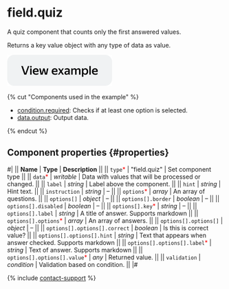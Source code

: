 # field.quiz

A quiz component that counts only the first answered values.

Returns a key value object with any type of data as value.

[![image](../_images/buttons/view-example.svg)](https://ya.cc/t/e9sFCd3B43vpEm)

{% cut "Components used in the example" %}

- [condition.required](condition.required.md): Checks if at least one option is selected.
- [data.output](../operations/work-with-data.md): Output data.

{% endcut %}

## Component properties {#properties}

#|
|| **Name** | **Type** | **Description** ||
|| `type`<span style="color: red">\*</span> | "field.quiz" | Set component type ||
|| `data`<span style="color: red">\*</span> | _writable_ | Data with values that will be processed or changed. ||
|| `label` | _string_ | Label above the component. ||
|| `hint` | _string_ | Hint text. ||
|| `instruction` | _string_ | – ||
|| `options`<span style="color: red">\*</span> | _array_ | An array of questions. ||
|| `options[]` | _object_ | – ||
|| `options[].border` | _boolean_ | – ||
|| `options[].disabled` | _boolean_ | – ||
|| `options[].key`<span style="color: red">\*</span> | _string_ | – ||
|| `options[].label` | _string_ | A title of answer. Supports markdown ||
|| `options[].options`<span style="color: red">\*</span> | _array_ | An array of answers. ||
|| `options[].options[]` | _object_ | – ||
|| `options[].options[].correct` | _boolean_ | Is this is correct value? ||
|| `options[].options[].hint` | _string_ | Text that appears when answer checked. Supports markdown ||
|| `options[].options[].label`<span style="color: red">\*</span> | _string_ | Text of answer. Supports markdown ||
|| `options[].options[].value`<span style="color: red">\*</span> | _any_ | Returned value. ||
|| `validation` | _condition_ | Validation based on condition. ||
|#

{% include [contact-support](../_includes/contact-support.md) %}
